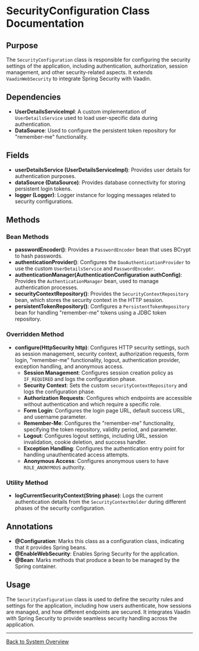 # SecurityConfiguration Class Documentation

## Purpose

The `SecurityConfiguration` class is responsible for configuring the security settings of the application, including authentication, authorization, session management, and other security-related aspects. It extends `VaadinWebSecurity` to integrate Spring Security with Vaadin.

## Dependencies

- **UserDetailsServiceImpl**: A custom implementation of `UserDetailsService` used to load user-specific data during authentication.
- **DataSource**: Used to configure the persistent token repository for "remember-me" functionality.

## Fields

- **userDetailsService (UserDetailsServiceImpl)**: Provides user details for authentication purposes.
- **dataSource (DataSource)**: Provides database connectivity for storing persistent login tokens.
- **logger (Logger)**: Logger instance for logging messages related to security configurations.

## Methods

### Bean Methods

- **passwordEncoder()**: Provides a `PasswordEncoder` bean that uses BCrypt to hash passwords.
- **authenticationProvider()**: Configures the `DaoAuthenticationProvider` to use the custom `UserDetailsService` and `PasswordEncoder`.
- **authenticationManager(AuthenticationConfiguration authConfig)**: Provides the `AuthenticationManager` bean, used to manage authentication processes.
- **securityContextRepository()**: Provides the `SecurityContextRepository` bean, which stores the security context in the HTTP session.
- **persistentTokenRepository()**: Configures a `PersistentTokenRepository` bean for handling "remember-me" tokens using a JDBC token repository.

### Overridden Method

- **configure(HttpSecurity http)**: Configures HTTP security settings, such as session management, security context, authorization requests, form login, "remember-me" functionality, logout, authentication provider, exception handling, and anonymous access.
    - **Session Management**: Configures session creation policy as `IF_REQUIRED` and logs the configuration phase.
    - **Security Context**: Sets the custom `securityContextRepository` and logs the configuration phase.
    - **Authorization Requests**: Configures which endpoints are accessible without authentication and which require a specific role.
    - **Form Login**: Configures the login page URL, default success URL, and username parameter.
    - **Remember-Me**: Configures the "remember-me" functionality, specifying the token repository, validity period, and parameter.
    - **Logout**: Configures logout settings, including URL, session invalidation, cookie deletion, and success handler.
    - **Exception Handling**: Configures the authentication entry point for handling unauthenticated access attempts.
    - **Anonymous Access**: Configures anonymous users to have `ROLE_ANONYMOUS` authority.

### Utility Method

- **logCurrentSecurityContext(String phase)**: Logs the current authentication details from the `SecurityContextHolder` during different phases of the security configuration.

## Annotations

- **@Configuration**: Marks this class as a configuration class, indicating that it provides Spring beans.
- **@EnableWebSecurity**: Enables Spring Security for the application.
- **@Bean**: Marks methods that produce a bean to be managed by the Spring container.

## Usage

The `SecurityConfiguration` class is used to define the security rules and settings for the application, including how users authenticate, how sessions are managed, and how different endpoints are secured. It integrates Vaadin with Spring Security to provide seamless security handling across the application.

---

[Back to System Overview](../system-overview.md)